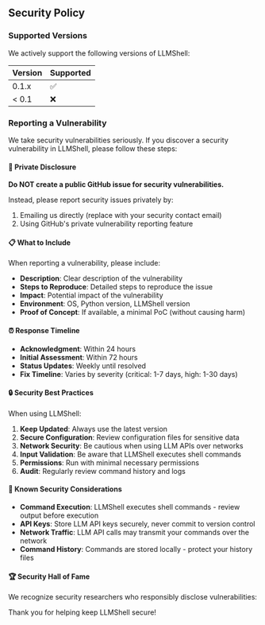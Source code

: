 ## Security Policy

### Supported Versions

We actively support the following versions of LLMShell:

| Version | Supported          |
| ------- | ------------------ |
| 0.1.x   | :white_check_mark: |
| < 0.1   | :x:                |

### Reporting a Vulnerability

We take security vulnerabilities seriously. If you discover a security vulnerability in LLMShell, please follow these steps:

#### 📧 Private Disclosure
**Do NOT create a public GitHub issue for security vulnerabilities.**

Instead, please report security issues privately by:
1. Emailing us directly (replace with your security contact email)
2. Using GitHub's private vulnerability reporting feature

#### 📋 What to Include
When reporting a vulnerability, please include:

- **Description**: Clear description of the vulnerability
- **Steps to Reproduce**: Detailed steps to reproduce the issue
- **Impact**: Potential impact of the vulnerability
- **Environment**: OS, Python version, LLMShell version
- **Proof of Concept**: If available, a minimal PoC (without causing harm)

#### ⏰ Response Timeline
- **Acknowledgment**: Within 24 hours
- **Initial Assessment**: Within 72 hours
- **Status Updates**: Weekly until resolved
- **Fix Timeline**: Varies by severity (critical: 1-7 days, high: 1-30 days)

#### 🔒 Security Best Practices

When using LLMShell:

1. **Keep Updated**: Always use the latest version
2. **Secure Configuration**: Review configuration files for sensitive data
3. **Network Security**: Be cautious when using LLM APIs over networks
4. **Input Validation**: Be aware that LLMShell executes shell commands
5. **Permissions**: Run with minimal necessary permissions
6. **Audit**: Regularly review command history and logs

#### 🚨 Known Security Considerations

- **Command Execution**: LLMShell executes shell commands - review output before execution
- **API Keys**: Store LLM API keys securely, never commit to version control
- **Network Traffic**: LLM API calls may transmit your commands over the network
- **Command History**: Commands are stored locally - protect your history files

#### 🏆 Security Hall of Fame

We recognize security researchers who responsibly disclose vulnerabilities:

<!-- Future contributors will be listed here -->

Thank you for helping keep LLMShell secure!
